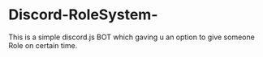 # Discord-RoleSystem-
This is a simple discord.js BOT which gaving u an option to give someone Role on certain time.
